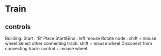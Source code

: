 # Train



## controls

Building:
Start : 'B'
Place Start&End : left mouse
Rotate node : shift + mouse wheel
Select other connecting track: shift + mouse wheel
Disconect from connecting track: control + mouse wheel

 


